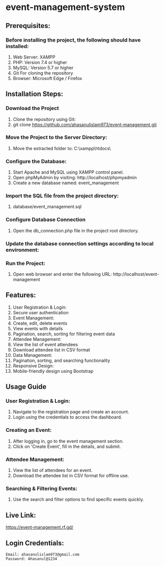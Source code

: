 # event-management-system

## Prerequisites:

### Before installing the project, the following should have installed:
1.	Web Server: XAMPP
2.	PHP: Version 7.4 or higher
3.	MySQL: Version 5.7 or higher
4.	Git For cloning the repository 
5.	Browser: Microsoft Edge / Firefox

## Installation Steps:
### Download the Project

1. Clone the repository using Git:
2. git clone https://github.com/ahasanulislam973/event-management.git

### Move the Project to the Server Directory:
1. Move the extracted folder to: C:\xampp\htdocs\

### Configure the Database:
1. Start Apache and MySQL using XAMPP control panel.
2. Open phpMyAdmin by visiting:
    http://localhost/phpmyadmin
3. Create a new database named: event_management

### Import the SQL file from the project directory:
1. database/event_management.sql

### Configure Database Connection
1. Open the db_connection.php file in the project root directory.

### Update the database connection settings according to local environment:

### Run the Project:
1. Open web browser and enter the following URL:
    http://localhost/event-management

## Features:
1. User Registration & Login:
2. Secure user authentication
3. Event Management:
4. Create, edit, delete events
5. View events with details
6. Pagination, search, sorting for filtering event data
7. Attendee Management:
8. View the list of event attendees
9. Download attendee list in CSV format
10. Data Management:
11. Pagination, sorting, and searching functionality
12. Responsive Design:
13. Mobile-friendly design using Bootstrap


## Usage Guide
### User Registration & Login:
1. Navigate to the registration page and create an account.
2. Login using the credentials to access the dashboard.

### Creating an Event:
1. After logging in, go to the event management section.
2. Click on 'Create Event', fill in the details, and submit.

### Attendee Management:
1. View the list of attendees for an event.
2. Download the attendee list in CSV format for offline use.

### Searching & Filtering Events:
1. Use the search and filter options to find specific events quickly.

## Live Link:
   https://event-management.rf.gd/

## Login Credentials:
    Email: ahasanulislam973@gmail.com
    Password: Ahasanul@1234






